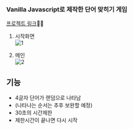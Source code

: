 ### Vanilla Javascript로 제작한 단어 맞히기 게임

<a href="https://kim-bab.github.io/wordSearch/">프로젝트 링크</a>🚀🚀

1. 시작화면<br>
![1](https://github.com/kim-bab/wordSearch/assets/79827829/6cf30b91-e452-4690-9aae-a4ddf84d1fb4)

2. 메인<br>
![2](https://github.com/kim-bab/wordSearch/assets/79827829/83d02595-8838-4419-b8ad-17ff5e52206d)




## 기능
* 4글자 단어가 랜덤으로 나타남
* (나타나는 순서는 추후 보완할 예정)
* 30초의 시간제한
* 제한시간이 끝나면 다시 시작
